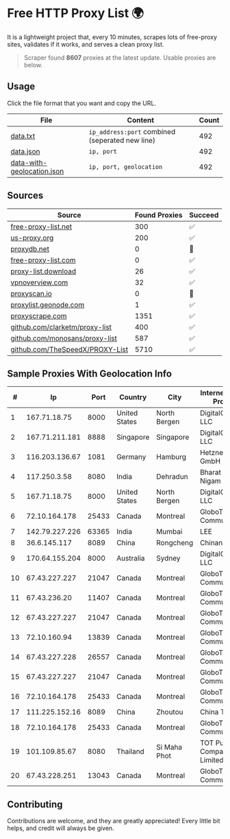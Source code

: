 
# Free HTTP Proxy List 🌍

It is a lightweight project that, every 10 minutes, scrapes lots of free-proxy sites, validates if it works, and serves a clean proxy list.


> Scraper found **8607** proxies at the latest update. Usable proxies are below.

## Usage

Click the file format that you want and copy the URL.


|File|Content|Count|
|----|-------|-----|
|[data.txt](https://raw.githubusercontent.com/themiralay/Proxy-List-World/master/data.txt)|`ip_address:port` combined (seperated new line)|492|
|[data.json](https://raw.githubusercontent.com/themiralay/Proxy-List-World/master/data.json)|`ip, port`|492|
|[data-with-geolocation.json](https://raw.githubusercontent.com/themiralay/Proxy-List-World/master/data-with-geolocation.json)|`ip, port, geolocation`|492|

## Sources

|Source|Found Proxies|Succeed|
|------|-------------|-------|
|[free-proxy-list.net](https://free-proxy-list.net)|300|✅|
|[us-proxy.org](https://www.us-proxy.org)|200|✅|
|[proxydb.net](http://proxydb.net)|0|🚫|
|[free-proxy-list.com](https://free-proxy-list.com/?page=&port=&type%5B%5D=http&type%5B%5D=https&up_time=0&search=Search)|0|✅|
|[proxy-list.download](https://www.proxy-list.download/HTTP)|26|✅|
|[vpnoverview.com](https://vpnoverview.com/privacy/anonymous-browsing/free-proxy-servers)|32|✅|
|[proxyscan.io](https://www.proxyscan.io)|0|🚫|
|[proxylist.geonode.com](https://proxylist.geonode.com/api/proxy-list?limit=300&page=1&sort_by=lastChecked&sort_type=desc&protocols=http,https)|1|✅|
|[proxyscrape.com](https://api.proxyscrape.com/v2/?request=displayproxies&protocol=http&timeout=10000&country=all&ssl=all&anonymity=all)|1351|✅|
|[github.com/clarketm/proxy-list](https://raw.githubusercontent.com/clarketm/proxy-list/master/proxy-list-raw.txt)|400|✅|
|[github.com/monosans/proxy-list](https://raw.githubusercontent.com/monosans/proxy-list/main/proxies/http.txt)|587|✅|
|[github.com/TheSpeedX/PROXY-List](https://raw.githubusercontent.com/TheSpeedX/PROXY-List/master/http.txt)|5710|✅|


## Sample Proxies With Geolocation Info

|#|Ip|Port|Country|City|Internet Service Provider|
|-|--|----|-------|----|-------------------------|
|1|167.71.18.75|8000|United States|North Bergen|DigitalOcean, LLC|
|2|167.71.211.181|8888|Singapore|Singapore|DigitalOcean, LLC|
|3|116.203.136.67|1081|Germany|Hamburg|Hetzner Online GmbH|
|4|117.250.3.58|8080|India|Dehradun|Bharat Sanchar Nigam Ltd|
|5|167.71.18.75|8000|United States|North Bergen|DigitalOcean, LLC|
|6|72.10.164.178|25433|Canada|Montreal|GloboTech Communications|
|7|142.79.227.226|63365|India|Mumbai|LEE|
|8|36.6.145.117|8089|China|Rongcheng|Chinanet|
|9|170.64.155.204|8000|Australia|Sydney|DigitalOcean, LLC|
|10|67.43.227.227|21047|Canada|Montreal|GloboTech Communications|
|11|67.43.236.20|11407|Canada|Montreal|GloboTech Communications|
|12|67.43.227.227|21047|Canada|Montreal|GloboTech Communications|
|13|72.10.160.94|13839|Canada|Montreal|GloboTech Communications|
|14|67.43.227.228|26557|Canada|Montreal|GloboTech Communications|
|15|67.43.227.227|21047|Canada|Montreal|GloboTech Communications|
|16|72.10.164.178|25433|Canada|Montreal|GloboTech Communications|
|17|111.225.152.16|8089|China|Zhoutou|China Telecom|
|18|72.10.164.178|25433|Canada|Montreal|GloboTech Communications|
|19|101.109.85.67|8080|Thailand|Si Maha Phot|TOT Public Company Limited|
|20|67.43.228.251|13043|Canada|Montreal|GloboTech Communications|



## Contributing

Contributions are welcome, and they are greatly appreciated! Every
little bit helps, and credit will always be given.

